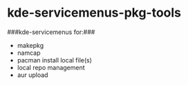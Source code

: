 kde-servicemenus-pkg-tools
=========================

###kde-servicemenus for:###

* makepkg
* namcap
* pacman install local file(s)
* local repo management
* aur upload


